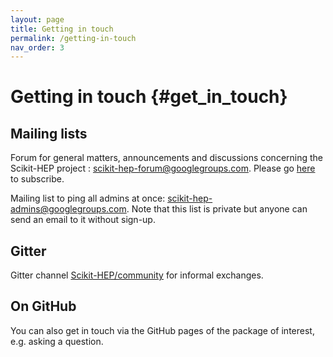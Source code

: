 ```yaml
---
layout: page
title: Getting in touch
permalink: /getting-in-touch
nav_order: 3
---
```


Getting in touch {#get_in_touch}
================

Mailing lists
-------------

Forum for general matters, announcements and discussions concerning the
Scikit-HEP project :
[scikit-hep-forum\@googlegroups.com](scikit-hep-forum@googlegroups.com).
Please go
[here](https://groups.google.com/forum/#!forum/scikit-hep-forum) to
subscribe.

Mailing list to ping all admins at once:
[scikit-hep-admins\@googlegroups.com](scikit-hep-admins@googlegroups.com).
Note that this list is private but anyone can send an email to it
without sign-up.

Gitter
------

Gitter channel
[Scikit-HEP/community](https://gitter.im/Scikit-HEP/community) for
informal exchanges.

On GitHub
---------

You can also get in touch via the GitHub pages of the package of
interest, e.g. asking a question.

